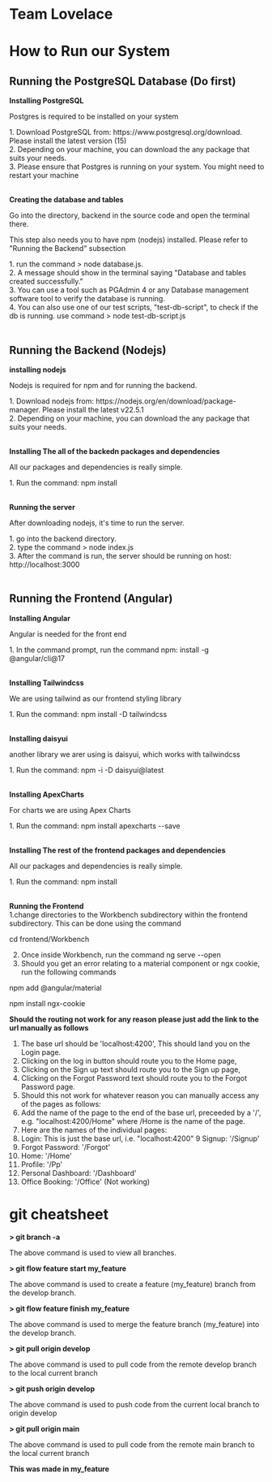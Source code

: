 # Team Lovelace

# How to Run our System

## Running the PostgreSQL Database (Do first)

**Installing PostgreSQL**
<p>Postgres is required to be installed on your system</p>
1. Download PostgreSQL from: https://www.postgresql.org/download. Please install the latest version (15) <br>
2. Depending on your machine, you can download the any package that suits your needs. <br>
3. Please ensure that Postgres is running on your system. You might need to restart your machine <br><br>

**Creating the database and tables**
<p>Go into the directory, backend in the source code and open the terminal there.</p>
<p>This step also needs you to have npm (nodejs) installed. Please refer to "Running the Backend" subsection</p>
1. run the command > node database.js. <br>
2. A message should show in the terminal saying "Database and tables created successfully."<br>
3. You can use a tool such as PGAdmin 4 or any Database management software tool to verify the database is running.<br>
4. You can also use one of our test scripts, "test-db-script", to check if the db is running. use command > node test-db-script.js<br><br>


## Running the Backend (Nodejs)

**installing nodejs** <br>
<p>Nodejs is required for npm and for running the backend.</p>
1. Download nodejs from: https://nodejs.org/en/download/package-manager. Please install the latest v22.5.1 <br>
2. Depending on your machine, you can download the any package that suits your needs. <br><br>

**Installing The all of the backedn packages and dependencies** <br>
<p>All our packages and dependencies is really simple.</p>
1. Run the command: npm install <br><br>

**Running the server** <br>
<p> After downloading nodejs, it's time to run the server. </p>
1. go into the backend directory. <br>
2. type the command > node index.js <br>
3. After the command is run, the server should be running on host: http://localhost:3000 <br><br>

## Running the Frontend (Angular)

**Installing Angular** <br>
<p>Angular is needed for the front end</p>
1. In the command prompt, run the command npm: install -g @angular/cli@17<br><br>

**Installing Tailwindcss** <br>
<p>We are using tailwind as our frontend styling library</p>
1. Run the command: npm install -D tailwindcss <br><br>

**Installing daisyui** <br>
<p>another library we arer using is daisyui, which works with tailwindcss</p>
1. Run the command: npm -i -D daisyui@latest <br><br>

**Installing ApexCharts** <br>
<p>For charts we are using Apex Charts </p>
1. Run the command: npm install apexcharts --save <br><br>

**Installing The rest of the frontend packages and dependencies** <br>
<p>All our packages and dependencies is really simple.</p>
1. Run the command: npm install <br><br>

**Running the Frontend** <br>
1.change directories to the Workbench subdirectory within the frontend subdirectory. This can be done using the command

cd frontend/Workbench

2. Once inside Workbench, run the command ng serve --open
3. Should you get an error relating to a material component or ngx cookie, run the following commands

npm add @angular/material

npm install ngx-cookie

**Should the routing not work for any reason please just add the link to the url manually as follows**<br>
1. The base url should be 'localhost:4200', This should land you on the Login page.
2. Clicking on the log in button should route you to the Home page, 
3. Clicking on the Sign up text should route you to the Sign up page,
4. Clicking on the Forgot Password text should route you to the Forgot Password page.
5. Should this not work for whatever reason you can manually access any of the pages as follows:
6. Add the name of the page to the end of the base url, preceeded by a '/', e.g. "localhost:4200/Home" where /Home is the name of the page.
7. Here are the names of the individual pages:
8. Login: This is just the base url, i.e. "localhost:4200"
9 Signup: '/Signup'
10. Forgot Password: '/Forgot'
11. Home: '/Home'
12. Profile: '/Pp'
13. Personal Dashboard: '/Dashboard'
14. Office Booking: '/Office' (Not working)

# git cheatsheet

**> git branch -a**
<p>The above command is used to view all branches.</p>

**> git flow feature start my_feature**
<p>The above command is used to create a feature (my_feature) branch from the develop branch.</p>

**> git flow feature finish my_feature**
<p>The above command is used to merge the feature branch (my_feature) into the develop branch.</p>

**> git pull origin develop**
<p>The above command is used to pull code from the remote develop branch to the local current branch</p>

**> git push origin develop**
<p>The above command is used to push code from the current local branch to origin develop</p>

**> git pull origin main**
<p>The above command is used to pull code from the remote main branch to the local current branch</p>

**This was made in my_feature**
